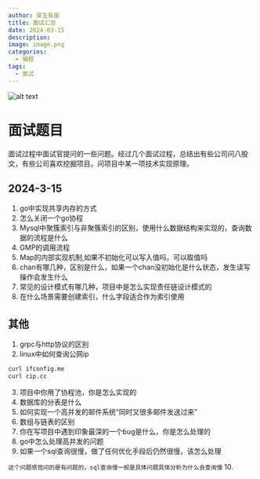 ```yaml
---
author: 吴生有崖
title: 面试汇总
date: 2024-03-15
description: 
image: image.png
categories:
  - 编程
tags:
  - 面试
---
```

![alt text](image.jpg)
# 面试题目  
面试过程中面试官提问的一些问题。经过几个面试过程，总结出有些公司问八股文，有些公司喜欢挖掘项目。问项目中某一项技术实现原理。
## 2024-3-15
1. go中实现共享内存的方式
2. 怎么关闭一个go协程
3. Mysql中聚簇索引与非聚簇索引的区别，使用什么数据结构来实现的，查询数据的流程是什么
4. GMP的调用流程
5. Map的内部实现机制,如果不初始化可以写入值吗，可以取值吗
6. chan有哪几种，区别是什么，如果一个chan没初始化是什么状态，发生读写操作会发生什么
7. 常见的设计模式有哪几种，项目中是怎么实现责任链设计模式的
8. 在什么场景需要创建索引，什么字段适合作为索引使用

## 其他
1. grpc与http协议的区别
2. linux中如何查询公网ip 
```bash
curl ifconfig.me
curl cip.cc
```
3. 项目中你用了协程池，你是怎么实现的
4. 数据库的分表是什么
5. 如何实现一个高并发的邮件系统“同时又很多邮件发送过来”
6. 数组与链表的区别
7. 你在写项目中遇到印象最深的一个bug是什么，你是怎么处理的
8. go中怎么处理高并发的问题
9. 如果一个sql查询很慢，做了任何优化手段后仍然很慢，该怎么处理

```这个问题感觉问的是有问题的，sql查询慢一般是具体问题具体分析为什么会查询慢```
10. 

